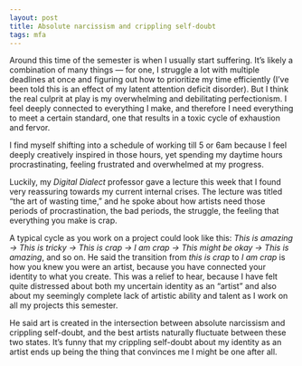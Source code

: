 ```yaml
---
layout: post
title: Absolute narcissism and crippling self-doubt
tags: mfa
---
```


Around this time of the semester is when I usually start suffering. It’s likely a combination of many things — for one, I struggle a lot with multiple deadlines at once and figuring out how to prioritize my time efficiently (I’ve been told this is an effect of my latent attention deficit disorder). But I think the real culprit at play is my overwhelming and debilitating perfectionism. I feel deeply connected to everything I make, and therefore I need everything to meet a certain standard, one that results in a toxic cycle of exhaustion and fervor. 

I find myself shifting into a schedule of working till 5 or 6am because I feel deeply creatively inspired in those hours, yet spending my daytime hours procrastinating, feeling frustrated and overwhelmed at my progress. 

Luckily, my *Digital Dialect* professor gave a lecture this week that I found very reassuring towards my current internal crises. The lecture was titled “the art of wasting time,” and he spoke about how artists need those periods of procrastination, the bad periods, the struggle, the feeling that everything you make is crap. 

A typical cycle as you work on a project could look like this: *This is amazing -> This is tricky -> This is crap -> I am crap -> This might be okay -> This is amazing*, and so on. He said the transition from *this is crap* to *I am crap* is how you knew you were an artist, because you have connected your identity to what you create. This was a relief to hear, because I have felt quite distressed about both my uncertain identity as an “artist” and also about my seemingly complete lack of artistic ability and talent as I work on all my projects this semester. 

He said art is created in the intersection between absolute narcissism and crippling self-doubt, and the best artists naturally fluctuate between these two states. It’s funny that my crippling self-doubt about my identity as an artist ends up being the thing that convinces me I might be one after all. 